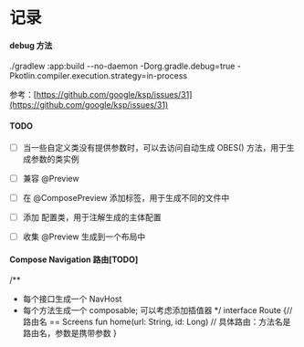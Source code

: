 # 记录


#### debug 方法
./gradlew :app:build --no-daemon -Dorg.gradle.debug=true -Pkotlin.compiler.execution.strategy=in-process

参考：[https://github.com/google/ksp/issues/31](https://github.com/google/ksp/issues/31)


#### TODO

- [ ] 当一些自定义类没有提供参数时，可以去访问自动生成 OBES() 方法，用于生成参数的类实例
- [ ] 兼容 @Preview
- [ ] 在 @ComposePreview 添加标签，用于生成不同的文件中
- [ ] 添加 配置类，用于注解生成的主体配置
- [ ] 收集 @Preview 生成到一个布局中




#### Compose Navigation 路由[TODO]
/**
* 每个接口生成一个 NavHost
* 每个方法生成一个 composable; 可以考虑添加插值器
  */
  interface Route {// 路由名 == Screens
  fun home(url: String, id: Long) // 具体路由：方法名是路由名，参数是携带参数
  }
